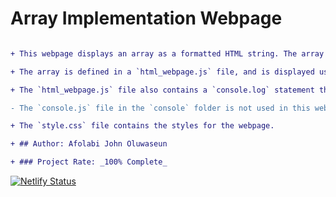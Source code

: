 # Array Implementation Webpage

```diff

+ This webpage displays an array as a formatted HTML string. The array is initially hidden, and can be displayed by clicking the "Display Array" button.

+ The array is defined in a `html_webpage.js` file, and is displayed using the `displayArray` and `formatArrayList` functions. The `displayArray` function is called when the "Display Array" button is clicked, and the `formatArrayList` function formats the array as an HTML string.

+ The `html_webpage.js` file also contains a `console.log` statement that logs the array as a string with each value on a new line. This is done using the `map`, `Object.values`, `flat`, and `join` methods.

- The `console.js` file in the `console` folder is not used in this webpage.

+ The `style.css` file contains the styles for the webpage.

+ ## Author: Afolabi John Oluwaseun

+ ### Project Rate: _100% Complete_

```

[![Netlify Status](https://api.netlify.com/api/v1/badges/3a3e7699-a572-4809-9c5d-2ae891422535/deploy-status)](https://app.netlify.com/sites/array-implementation-webpage/deploys)
